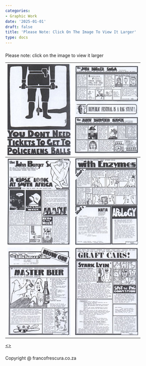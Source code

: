 ```yaml
---
categories:
- Graphic Work
date: '2025-01-01'
draft: false
title: 'Please Note: Click On The Image To View It Larger'
type: docs
---
```


#####   
Please note: click on the image to view it larger 

[![07-pantheon-paints-small](/images/burger-saga/07-pantheon-paints-small.jpg)](/graphic-work/graphic-work-police/) | [![06-small](/images/burger-saga/06-small.jpg)](/graphic-work/graphic-work-saga-festival/)  
---|---  
[![08-small](/images/burger-saga/08-small.jpg)](/graphic-work/graphic-work-saga-closelook/) | [![09-small](/images/burger-saga/09-small.jpg)](/graphic-work/graphic-work-enzymes/)  
[![10-burger-show-small](/images/burger-saga/10-burger-show-small.jpg)](/graphic-work/graphic-work-master-beer/) | [![13-graft-cars-small](/images/burger-saga/13-graft-cars-small.jpg)](/graphic-work/graphic-work-craft-cars/)  
  
[<<thumb nails continues on next page>>](/graphic-work/graphic-work-john-burger-cont2/)

#####   

Copyright @ francofrescura.co.za